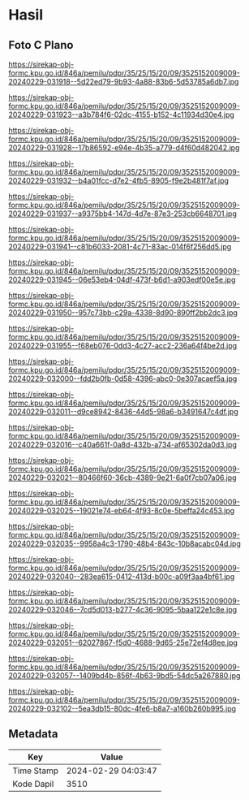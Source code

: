 # Hasil

## Foto C Plano

https://sirekap-obj-formc.kpu.go.id/846a/pemilu/pdpr/35/25/15/20/09/3525152009009-20240229-031918--5d22ed79-9b93-4a88-83b6-5d53785a6db7.jpg

https://sirekap-obj-formc.kpu.go.id/846a/pemilu/pdpr/35/25/15/20/09/3525152009009-20240229-031923--a3b784f6-02dc-4155-b152-4c11934d30e4.jpg

https://sirekap-obj-formc.kpu.go.id/846a/pemilu/pdpr/35/25/15/20/09/3525152009009-20240229-031928--17b86592-e94e-4b35-a779-d4f60d482042.jpg

https://sirekap-obj-formc.kpu.go.id/846a/pemilu/pdpr/35/25/15/20/09/3525152009009-20240229-031932--b4a01fcc-d7e2-4fb5-8905-f9e2b481f7af.jpg

https://sirekap-obj-formc.kpu.go.id/846a/pemilu/pdpr/35/25/15/20/09/3525152009009-20240229-031937--a9375bb4-147d-4d7e-87e3-253cb6648701.jpg

https://sirekap-obj-formc.kpu.go.id/846a/pemilu/pdpr/35/25/15/20/09/3525152009009-20240229-031941--c81b6033-2081-4c71-83ac-014f6f256dd5.jpg

https://sirekap-obj-formc.kpu.go.id/846a/pemilu/pdpr/35/25/15/20/09/3525152009009-20240229-031945--06e53eb4-04df-473f-b6d1-a903edf00e5e.jpg

https://sirekap-obj-formc.kpu.go.id/846a/pemilu/pdpr/35/25/15/20/09/3525152009009-20240229-031950--957c73bb-c29a-4338-8d90-890ff2bb2dc3.jpg

https://sirekap-obj-formc.kpu.go.id/846a/pemilu/pdpr/35/25/15/20/09/3525152009009-20240229-031955--f68eb076-0dd3-4c27-acc2-236a64f4be2d.jpg

https://sirekap-obj-formc.kpu.go.id/846a/pemilu/pdpr/35/25/15/20/09/3525152009009-20240229-032000--fdd2b0fb-0d58-4396-abc0-0e307acaef5a.jpg

https://sirekap-obj-formc.kpu.go.id/846a/pemilu/pdpr/35/25/15/20/09/3525152009009-20240229-032011--d9ce8942-8436-44d5-98a6-b3491647c4df.jpg

https://sirekap-obj-formc.kpu.go.id/846a/pemilu/pdpr/35/25/15/20/09/3525152009009-20240229-032016--c40a661f-0a8d-432b-a734-af65302da0d3.jpg

https://sirekap-obj-formc.kpu.go.id/846a/pemilu/pdpr/35/25/15/20/09/3525152009009-20240229-032021--80466f60-36cb-4389-9e21-6a0f7cb07a06.jpg

https://sirekap-obj-formc.kpu.go.id/846a/pemilu/pdpr/35/25/15/20/09/3525152009009-20240229-032025--19021e74-eb64-4f93-8c0e-5beffa24c453.jpg

https://sirekap-obj-formc.kpu.go.id/846a/pemilu/pdpr/35/25/15/20/09/3525152009009-20240229-032035--9958a4c3-1790-48b4-843c-10b8acabc04d.jpg

https://sirekap-obj-formc.kpu.go.id/846a/pemilu/pdpr/35/25/15/20/09/3525152009009-20240229-032040--283ea615-0412-413d-b00c-a09f3aa4bf61.jpg

https://sirekap-obj-formc.kpu.go.id/846a/pemilu/pdpr/35/25/15/20/09/3525152009009-20240229-032046--7cd5d013-b277-4c36-9095-5baa122e1c8e.jpg

https://sirekap-obj-formc.kpu.go.id/846a/pemilu/pdpr/35/25/15/20/09/3525152009009-20240229-032051--62027867-f5d0-4688-9d65-25e72ef4d8ee.jpg

https://sirekap-obj-formc.kpu.go.id/846a/pemilu/pdpr/35/25/15/20/09/3525152009009-20240229-032057--1409bd4b-856f-4b63-9bd5-54dc5a267880.jpg

https://sirekap-obj-formc.kpu.go.id/846a/pemilu/pdpr/35/25/15/20/09/3525152009009-20240229-032102--5ea3db15-80dc-4fe6-b8a7-a160b260b995.jpg


## Metadata

| Key        | Value               |
| ---------- | ------------------- |
| Time Stamp | 2024-02-29 04:03:47 |
| Kode Dapil | 3510                |



